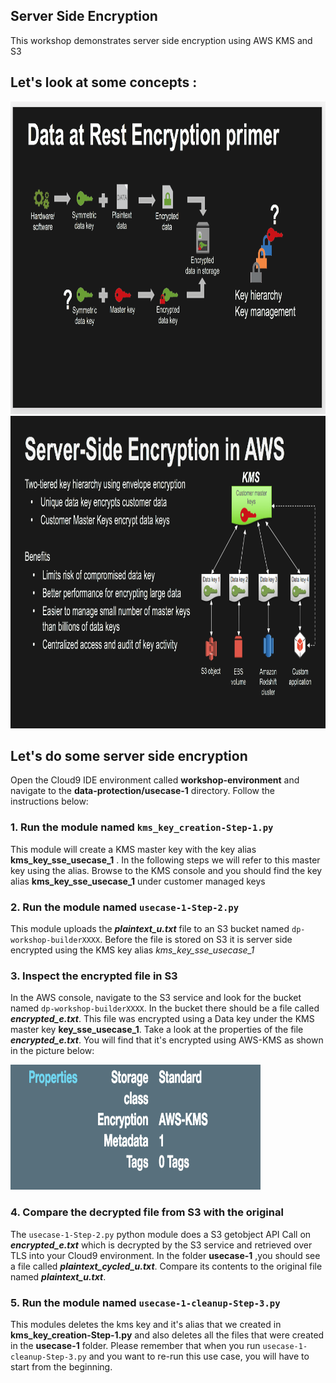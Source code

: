 ## Server Side Encryption 

This workshop demonstrates server side encryption using AWS KMS and S3

## Let's look at some concepts :

<a><img src="images/data-at-rest-encryption-primer.png" width="700" height="500"></a><br>
<a><img src="images/server-side-encryption-in-aws.png" width="700" height="500"></a><br>

## Let's do some server side encryption

Open the Cloud9 IDE environment called **workshop-environment** and navigate to the **data-protection/usecase-1** directory.
Follow the instructions below:

### 1. Run the module named `kms_key_creation-Step-1.py`

This module will create a KMS master key with the key alias **kms_key_sse_usecase_1** . In the following steps we will refer to this
master key using the alias. Browse to the KMS console and you should find the key alias **kms_key_sse_usecase_1** under 
customer managed keys

### 2. Run the module named `usecase-1-Step-2.py`

This module uploads the ***plaintext_u.txt*** file to an S3 bucket named `dp-workshop-builderXXXX`. 
Before the file is stored on S3 it is server side encrypted using the KMS key alias *kms_key_sse_usecase_1*

### 3. Inspect the encrypted file in S3

In the AWS console, navigate to the S3 service and look for the bucket named `dp-workshop-builderXXXX`.
In the bucket there should be a file called ***encrypted_e.txt***. This file was encrypted using a Data key under the KMS master key **key_sse_usecase_1**. Take a look at the properties of the file ***encrypted_e.txt***. You will find that it's encrypted using AWS-KMS as shown in the picture below:

<a><img src="images/in-aws-console-sse.png" width="400" height="200"></a><br>

### 4. Compare the decrypted file from S3 with the original

The `usecase-1-Step-2.py` python module does a S3 getobject API Call on ***encrypted_e.txt*** which is decrypted by the S3 service and retrieved over TLS into your Cloud9 environment. In the folder **usecase-1** ,you should see a file called ***plaintext_cycled_u.txt***. Compare its contents to the original file named ***plaintext_u.txt***. 

### 5. Run the module named `usecase-1-cleanup-Step-3.py`

This modules deletes the kms key and it's alias that we created in **kms_key_creation-Step-1.py** and also deletes all the files that were created in the **usecase-1** folder. Please remember that when you run `usecase-1-cleanup-Step-3.py` and you want to re-run this use case, you will have to start from the beginning.